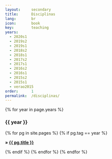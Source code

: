```yaml
---
layout:     secondary
title:      Disciplinas
lang:       br
icon:       book
key:        teaching
years:
  - 2020s1
  - 2019s2
  - 2019s1
  - 2018s2
  - 2018s1
  - 2017s2
  - 2017s1
  - 2016s2
  - 2016s1
  - 2015s2
  - 2015s1
  - verao2015
order:      1
permalink:  /disciplinas/
---
```

<p>
{% for year in page.years %}
<h3> {{ year }} </h3>
{% for pg in site.pages %}
  {% if pg.tag == year %}
  <p class="excerpt">
  <strong> &raquo;
    <a href="{{ pg.url | prepend: site.baseurl }}">
    {{ pg.title }}</a> <br>
  </strong>
  </p>
  {% endif %}
{% endfor %}
{% endfor %}
</p>
